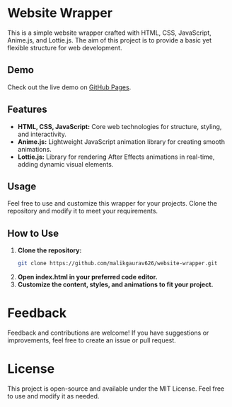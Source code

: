 # Website Wrapper

This is a simple website wrapper crafted with HTML, CSS, JavaScript, Anime.js, and Lottie.js. The aim of this project is to provide a basic yet flexible structure for web development.

## Demo
Check out the live demo on [GitHub Pages](https://malikgaurav626.github.io/website-wrapper).

## Features
- **HTML, CSS, JavaScript:** Core web technologies for structure, styling, and interactivity.
- **Anime.js:** Lightweight JavaScript animation library for creating smooth animations.
- **Lottie.js:** Library for rendering After Effects animations in real-time, adding dynamic visual elements.

## Usage
Feel free to use and customize this wrapper for your projects. Clone the repository and modify it to meet your requirements.

## How to Use
1. **Clone the repository:**
   ```bash
   git clone https://github.com/malikgaurav626/website-wrapper.git
2. **Open index.html in your preferred code editor.**
3. **Customize the content, styles, and animations to fit your project.**

# Feedback
Feedback and contributions are welcome! If you have suggestions or improvements, feel free to create an issue or pull request.

# License
This project is open-source and available under the MIT License. Feel free to use and modify it as needed.

